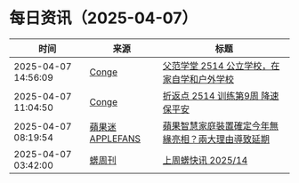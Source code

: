 ﻿# 每日资讯（2025-04-07）

|时间|来源|标题|
|---|---|---|
|2025-04-07 14:56:09|[Conge](https://conge.github.io/feed.xml)|[父范学堂 2514 公立学校，在家自学和户外学校](https://conge.livingwithfcs.org/2025/04/07/NewDaddy-schools/)|
|2025-04-07 11:04:50|[Conge](https://conge.github.io/feed.xml)|[折返点 2514 训练第9周 降速保平安](https://conge.livingwithfcs.org/2025/04/07/ReturnPoint-training-09/)|
|2025-04-07 08:19:54|[蘋果迷 APPLEFANS](https://applefans.today/feed/)|[蘋果智慧家庭裝置確定今年無緣亮相？兩大理由導致延期](https://applefans.today/2025-04-apple-smart-home-hub-delay-2026-rumors/)|
|2025-04-07 03:42:00|[蠎周刊](https://weekly.pychina.org/feeds/all.atom.xml)|[上周蠎快讯 2025/14](https://weekly.pychina.org/pyrecap/pyrw-2514.html)|
